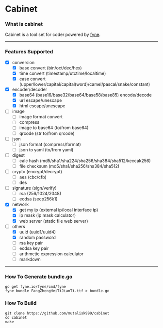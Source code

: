 # Cabinet


### What is cabinet
Cabinet is a tool set for coder powered by [fyne](https://github.com/fyne-io/fyne).

---

### Features Supported
- [x] conversion
    - [x] base convert (bin/oct/dec/hex)
    - [x] time convert (timestamp/utctime/localtime)
    - [x] case convert (upper/lower/capital/capital(word)/camel/pascal/snake/constant)

- [x] encoder/decoder
    - [x] base64 (base16/base32/base64/base58/base85) encode/decode
    - [x] url escape/unescape
    - [x] html escape/unescape

- [ ] image
    - [ ] image format convert
    - [ ] compress
    - [ ] image to base64 (to/from base64)
    - [ ] qrcode (str to/from qrcode)

- [ ] json
    - [ ] json format (compress/format)
    - [ ] json to yaml (to/from yaml)

- [ ] digest
    - [ ] calc hash (md5/sha1/sha224/sha256/sha384/sha512/keccak256)
    - [ ] file checksum (md5/sha1/sha256/sha384/sha512)
    
- [ ] crypto (encrypt/decrypt)
    - [ ] aes (cbc/cfb)
    - [ ] des

- [ ] signature (sign/verify)
    - [ ] rsa (256/1024/2048)
    - [ ] ecdsa (secp256k1)

- [x] network
    - [x] get my ip (external ip/local interface ip)
    - [x] ip mask (ip mask calculator)
    - [x] web server (static file web server)

- [ ] others
    - [x] uuid (uuid1/uuid4)
    - [x] random password
    - [ ] rsa key pair
    - [ ] ecdsa key pair
    - [ ] arithmetic expression calculator
    - [ ] markdown

---

### How To Generate bundle.go
```
go get fyne.io/fyne/cmd/fyne
fyne bundle FangZhengHeiTiJianTi.ttf > bundle.go
```

 
### How To Build
```
git clone https://github.com/mutalisk999/cabinet
cd cabinet
make
```
